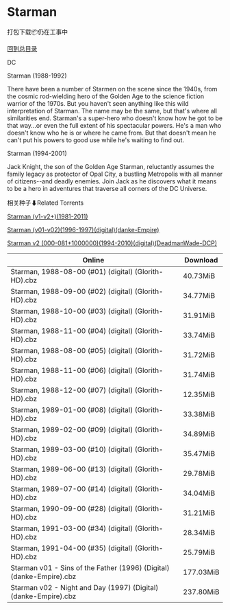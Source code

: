 # Starman

打包下载📦仍在工事中

[回到总目录](/Catalogs.md)

DC

Starman (1988-1992)

There have been a number of Starmen on the scene since the 1940s, from the cosmic rod-wielding hero of the Golden Age to the science fiction warrior of the 1970s. But you haven't seen anything like this wild interpretation of Starman. The name may be the same, but that's where all similarities end. Starman's a super-hero who doesn't know how he got to be that way...or even the full extent of his spectacular powers. He's a man who doesn't know who he is or where he came from. But that doesn't mean he can't put his powers to good use while he's waiting to find out. 



Starman (1994-2001)

Jack Knight, the son of the Golden Age Starman, reluctantly assumes the family legacy as protector of Opal City, a bustling Metropolis with all manner of citizens--and deadly enemies. Join Jack as he discovers what it means to be a hero in adventures that traverse all corners of the DC Universe.





相关种子⬇Related Torrents

[Starman (v1-v2+)(1981-2011)](https://github.com/alicewish/markdown/blob/master/torrent/Starman--v1-v2---1981-2011.md)

[Starman (v01-v02)(1996-1997)(digital)(danke-Empire)](https://github.com/alicewish/markdown/blob/master/torrent/Starman--v01-v02--1996-1997--digital--danke-Empire.md)

[Starman v2 (000-081+1000000)(1994-2010)(digital)(DeadmanWade-DCP)](https://github.com/alicewish/markdown/blob/master/torrent/Starman-v2--000-081-1000000--1994-2010--digital--DeadmanWade-DCP.md)

Online | Download
--- | ---
Starman, 1988-08-00 (#01) (digital) (Glorith-HD).cbz | 40.73MiB
Starman, 1988-09-00 (#02) (digital) (Glorith-HD).cbz | 34.77MiB
Starman, 1988-10-00 (#03) (digital) (Glorith-HD).cbz | 31.91MiB
Starman, 1988-11-00 (#04) (digital) (Glorith-HD).cbz | 33.74MiB
Starman, 1988-08-00 (#05) (digital) (Glorith-HD).cbz | 31.72MiB
Starman, 1988-11-00 (#06) (digital) (Glorith-HD).cbz | 31.74MiB
Starman, 1988-12-00 (#07) (digital) (Glorith-HD).cbz | 12.35MiB
Starman, 1989-01-00 (#08) (digital) (Glorith-HD).cbz | 33.38MiB
Starman, 1989-02-00 (#09) (digital) (Glorith-HD).cbz | 34.89MiB
Starman, 1989-03-00 (#10) (digital) (Glorith-HD).cbz | 35.47MiB
Starman, 1989-06-00 (#13) (digital) (Glorith-HD).cbz | 29.78MiB
Starman, 1989-07-00 (#14) (digital) (Glorith-HD).cbz | 34.04MiB
Starman, 1990-09-00 (#28) (digital) (Glorith-HD).cbz | 31.21MiB
Starman, 1991-03-00 (#34) (digital) (Glorith-HD).cbz | 28.34MiB
Starman, 1991-04-00 (#35) (digital) (Glorith-HD).cbz | 25.79MiB
Starman v01 - Sins of the Father (1996) (Digital) (danke-Empire).cbz | 177.03MiB
Starman v02 - Night and Day (1997) (Digital) (danke-Empire).cbz | 237.80MiB